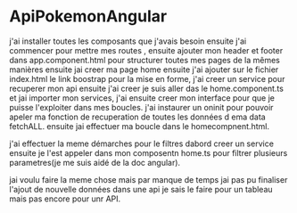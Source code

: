 # ApiPokemonAngular

j'ai installer toutes les composants que j'avais besoin ensuite j'ai commencer pour mettre mes routes , ensuite ajouter mon header et footer dans app.component.html pour structurer toutes mes pages de la mêmes manières ensuite jai creer ma page home ensuite j'ai ajouter sur le fichier index.html le link boostrap pour la mise en forme, j'ai creer un service pour recuperer mon api ensuite j'ai creer je suis aller das le home.component.ts et jai importer mon services, j'ai ensuite creer mon interface pour que je puisse l'exploiter dans mes boucles. j'ai instaurer un oninit pour pouvoir apeler ma fonction de recuperation de toutes les données d ema data fetchALL. ensuite jai effectuer ma boucle dans le homecompnent.html. 

j'ai effectuer la meme démarches pour le filtres dabord creer un service ensuite je l'est appeler dans mon composentn home.ts pour filtrer plusieurs parametres(je me suis aidé de la doc angular).

jai voulu faire la meme chose mais par manque de temps jai pas pu finaliser l'ajout de nouvelle données dans une api je sais le faire pour un tableau mais pas encore pour unr API.